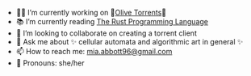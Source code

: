 - 👩‍💻 I’m currently working on 🌱[Olive Torrents](https://github.com/miabobia/olive_torrents)🌱
- 📚 I’m currently reading [The Rust Programming Language](https://doc.rust-lang.org/book/)
- 👯 I’m looking to collaborate on creating a torrent client
- 💬 Ask me about ✨ cellular automata and algorithmic art in general ✨
- 📫 How to reach me: mia.abbott96@gmail.com
- 🦌 Pronouns: she/her
